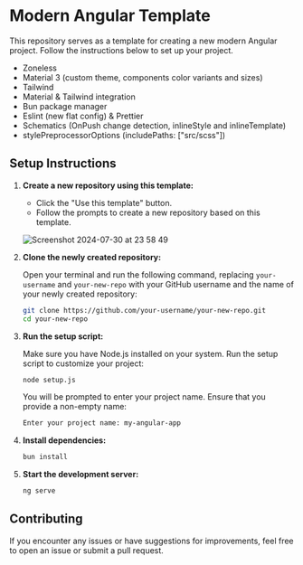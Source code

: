 # Modern Angular Template

This repository serves as a template for creating a new modern Angular project. Follow the instructions below to set up your project.

- Zoneless
- Material 3 (custom theme, components color variants and sizes)
- Tailwind
- Material & Tailwind integration
- Bun package manager
- Eslint (new flat config) & Prettier
- Schematics (OnPush change detection, inlineStyle and inlineTemplate)
- stylePreprocessorOptions (includePaths: ["src/scss"])

## Setup Instructions

1. **Create a new repository using this template:**

   - Click the "Use this template" button.
   - Follow the prompts to create a new repository based on this template.

   ![Screenshot 2024-07-30 at 23 58 49](https://github.com/user-attachments/assets/17bff38b-6c27-47f1-8294-69617c01c836)

2. **Clone the newly created repository:**

   Open your terminal and run the following command, replacing `your-username` and `your-new-repo` with your GitHub username and the name of your newly created repository:

   ```sh
   git clone https://github.com/your-username/your-new-repo.git
   cd your-new-repo
   ```

3. **Run the setup script:**

   Make sure you have Node.js installed on your system. Run the setup script to customize your project:

   ```sh
   node setup.js
   ```

   You will be prompted to enter your project name. Ensure that you provide a non-empty name:

   ```sh
   Enter your project name: my-angular-app
   ```

4. **Install dependencies:**

   ```sh
   bun install
   ```

5. **Start the development server:**

   ```sh
   ng serve
   ```

## Contributing

If you encounter any issues or have suggestions for improvements, feel free to open an issue or submit a pull request.
